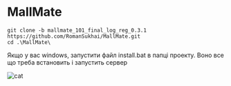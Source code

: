 <h1>MallMate</h1>

``` shell
git clone -b mallmate_101_final_log_reg_0.3.1 https://github.com/RomanSukhai/MallMate.git
cd .\MallMate\
```
Якщо у вас windows, запустити файл install.bat в папці проекту. Воно все що треба встановить і запустить сервер


   ![cat](https://github.com/RomanSukhai/MallMate/assets/118640498/488761ad-a13a-438b-82df-02a00ef1bcc3)

